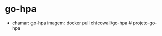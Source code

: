 # go-hpa
 - chamar: go-hpa
imagem: docker pull chicowall/go-hpa
#   p r o j e t o - g o - h p a  
 